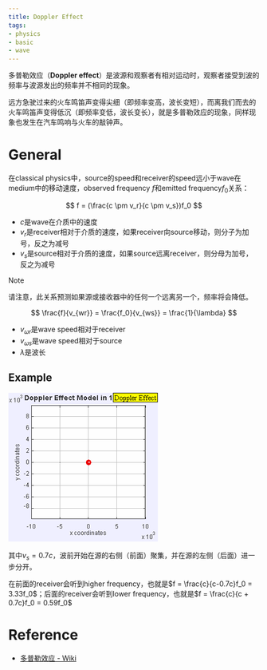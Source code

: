 ```yaml
---
title: Doppler Effect
tags:
- physics
- basic
- wave
---
```


多普勒效应（**Doppler effect**）是波源和观察者有相对运动时，观察者接受到波的频率与波源发出的频率并不相同的现象。

远方急驶过来的火车鸣笛声变得尖细（即频率变高，波长变短），而离我们而去的火车鸣笛声变得低沉（即频率变低，波长变长），就是多普勒效应的现象，同样现象也发生在汽车鸣响与火车的敲钟声。

# General

在classical physics中，source的speed和receiver的speed远小于wave在medium中的移动速度，observed frequency $f$和emitted frequency$f_0$关系：

$$
f = (\frac{c \pm v_r}{c \pm v_s})f_0
$$
* $c$是wave在介质中的速度
* $v_r$是receiver相对于介质的速度，如果receiver向source移动，则分子为加号，反之为减号
* $v_s$是source相对于介质的速度，如果source远离receiver，则分母为加号，反之为减号

> [!note] 
>  请注意，此关系预测如果源或接收器中的任何一个远离另一个，频率将会降低。

$$
\frac{f}{v_{wr}} = \frac{f_0}{v_{ws}} = \frac{1}{\lambda}
$$
* $v_{\omega r}$是wave speed相对于receiver
* $v_{\omega s}$是wave speed相对于source
* $\lambda$是波长

## Example

![](physics/Wave/attachments/Dopplereffectsourcemovingrightatmach0.7.gif)

其中$v_s = 0.7c$，波前开始在源的右侧（前面）聚集，并在源的左侧（后面）进一步分开。

在前面的receiver会听到higher frequency，也就是$f = \frac{c}{c-0.7c}f_0 = 3.33f_0$；后面的receiver会听到lower frequency，也就是$f = \frac{c}{c + 0.7c}f_0 = 0.59f_0$




# Reference

*  [多普勒效应 - Wiki](https://zh.wikipedia.org/wiki/%E5%A4%9A%E6%99%AE%E5%8B%92%E6%95%88%E5%BA%94)